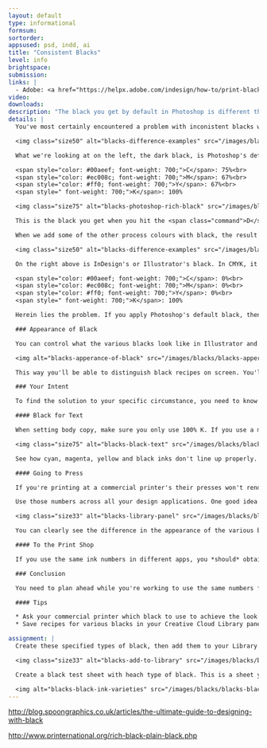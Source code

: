 ```yaml
---
layout: default
type: informational
formsum: 
sortorder:
appsused: psd, indd, ai
title: "Consistent Blacks"
level: info
brightspace: 
submission: 
links: |
  - Adobe: <a href="https://helpx.adobe.com/indesign/how-to/print-black.html" alt:="Adobe: How to print blacks." target="_blank">Printing Blacks</a>
video: 
downloads: 
description: "The black you get by default in Photoshop is different than the one in Illustrator and in InDesign. We'll take control of this unruly colour for once and for all."
details: |
  You've most certainly encountered a problem with inconistent blacks when having your homework printed at a service bureau, like the College's Print Shop or a UPS outlet. You get a really dark black in places, then a greyish black in other regions.

  <img class="size50" alt="blacks-difference-examples" src="/images/blacks/blacks-difference-examples.jpg">

  What we're looking at on the left, the dark black, is Photoshop's default black, which is:

  <span style="color: #00aeef; font-weight: 700;">C</span>: 75%<br>
  <span style="color: #ec008c; font-weight: 700;">M</span>: 67%<br>
  <span style="color: #ff0; font-weight: 700;">Y</span>: 67%<br>
  <span style=" font-weight: 700;">K</span>: 100%

  <img class="size75" alt="blacks-photoshop-rich-black" src="/images/blacks/blacks-photoshop-rich-black.jpg">

  This is the black you get when you hit the <span class="command">D</span> key to set Photoshop's default colours. <mark>You should avoid using this black in your work.</mark>. It may take too long to dry, it may smudge or it may have a colour cast.

  When we add some of the other process colours with black, the result is called a *rich black*. There are many recipes for rich blacks. If you want to use a rich black, ask your printer which numbers they prefer to use.

  <img class="size50" alt="blacks-difference-examples" src="/images/blacks/blacks-difference-examples.jpg">

  On the right above is InDesign's or Illustrator's black. In CMYK, it's:

  <span style="color: #00aeef; font-weight: 700;">C</span>: 0%<br>
  <span style="color: #ec008c; font-weight: 700;">M</span>: 0%<br> 
  <span style="color: #ff0; font-weight: 700;">Y</span>: 0%<br>
  <span style=" font-weight: 700;">K</span>: 100%

  Herein lies the problem. If you apply Photoshop's default black, then place that image in InDesign or Illustrator next to its default black, they won't match.

  ### Appearance of Black

  You can control what the various blacks look like in Illustrator and in InDesign. Go to <span class="command">Preferences > Appearance of Black...</span> Choose to display and output all blacks accurately in both apps. This way, you can see and control the numbers for your blacks. 

  <img alt="blacks-apperance-of-black" src="/images/blacks/blacks-apperance-of-black.jpg">

  This way you'll be able to distinguish black recipes on screen. You'll get in print what you see in the apps.

  ### Your Intent

  To find the solution to your specific circumstance, you need to know what the intent of your file is.

  #### Black for Text

  When setting body copy, make sure you only use 100% K. If you use a mix of CMYK inks, it will be very difficult for the printer to get those inks to print lined up exactly. This is called registration (of the four inks), and it's very difficult on fine lines.

  <img class="size75" alt="blacks-black-text" src="/images/blacks/blacks-black-text.jpg">  

  See how cyan, magenta, yellow and black inks don't line up properly. This poor registration is caused by the paper shifting while running through an offset press. See how the 100% K black is sharp.

  #### Going to Press

  If you're printing at a commercial printer's their presses won't render a dark black with only 100% K. It looks even more washed out when printing on un-coated stock. Consult with them to get their rich black recipe to achieve a truly black black.

  Use those numbers across all your design applications. One good idea to get consistent blacks is to add the swatch you want to use to your Creative Cloud Library panel, then it's accessible from all your Adobe apps.

  <img class="size33" alt="blacks-library-panel" src="/images/blacks/blacks-library-panel.jpg">

  You can clearly see the difference in the appearance of the various blacks in the panel above.

  #### To the Print Shop

  If you use the same ink numbers in different apps, you *should* obtain the same results. If you don't, it could be caused by the printer drivers in the laser or inkjet printer. You should show your print job to the printer to resolve the issue. Try printing a test sheet with all the different blacks on it to see how the printer interprets them.

  ### Conclusion

  You need to plan ahead while you're working to use the same numbers for black in all of your applications.

  #### Tips

  * Ask your commercial printer which black to use to achieve the look you want.
  * Save recipes for various blacks in your Creative Cloud Library panel for quick access.

assignment: |
  Create these specified types of black, then add them to your Library panel. You can create them from any of the three apps.

  <img class="size33" alt="blacks-add-to-library" src="/images/blacks/blacks-add-to-library.jpg">

  Create a black test sheet with heach type of black. This is a sheet you can print on your inkjet printer at home. You can also print it at your service bureau.

  <img alt="blacks-black-ink-varieties" src="/images/blacks/blacks-black-ink-varieties.jpg">
---
```


http://blog.spoongraphics.co.uk/articles/the-ultimate-guide-to-designing-with-black

http://www.printernational.org/rich-black-plain-black.php


